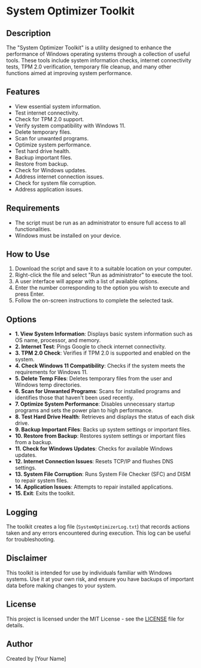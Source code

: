# System Optimizer Toolkit

## Description
The "System Optimizer Toolkit" is a utility designed to enhance the performance of Windows operating systems through a collection of useful tools. These tools include system information checks, internet connectivity tests, TPM 2.0 verification, temporary file cleanup, and many other functions aimed at improving system performance.

## Features
- View essential system information.
- Test internet connectivity.
- Check for TPM 2.0 support.
- Verify system compatibility with Windows 11.
- Delete temporary files.
- Scan for unwanted programs.
- Optimize system performance.
- Test hard drive health.
- Backup important files.
- Restore from backup.
- Check for Windows updates.
- Address internet connection issues.
- Check for system file corruption.
- Address application issues.

## Requirements
- The script must be run as an administrator to ensure full access to all functionalities.
- Windows must be installed on your device.

## How to Use
1. Download the script and save it to a suitable location on your computer.
2. Right-click the file and select "Run as administrator" to execute the tool.
3. A user interface will appear with a list of available options.
4. Enter the number corresponding to the option you wish to execute and press Enter.
5. Follow the on-screen instructions to complete the selected task.

## Options
- **1. View System Information**: Displays basic system information such as OS name, processor, and memory.
- **2. Internet Test**: Pings Google to check internet connectivity.
- **3. TPM 2.0 Check**: Verifies if TPM 2.0 is supported and enabled on the system.
- **4. Check Windows 11 Compatibility**: Checks if the system meets the requirements for Windows 11.
- **5. Delete Temp Files**: Deletes temporary files from the user and Windows temp directories.
- **6. Scan for Unwanted Programs**: Scans for installed programs and identifies those that haven't been used recently.
- **7. Optimize System Performance**: Disables unnecessary startup programs and sets the power plan to high performance.
- **8. Test Hard Drive Health**: Retrieves and displays the status of each disk drive.
- **9. Backup Important Files**: Backs up system settings or important files.
- **10. Restore from Backup**: Restores system settings or important files from a backup.
- **11. Check for Windows Updates**: Checks for available Windows updates.
- **12. Internet Connection Issues**: Resets TCP/IP and flushes DNS settings.
- **13. System File Corruption**: Runs System File Checker (SFC) and DISM to repair system files.
- **14. Application Issues**: Attempts to repair installed applications.
- **15. Exit**: Exits the toolkit.

## Logging
The toolkit creates a log file (`SystemOptimizerLog.txt`) that records actions taken and any errors encountered during execution. This log can be useful for troubleshooting.

## Disclaimer
This toolkit is intended for use by individuals familiar with Windows systems. Use it at your own risk, and ensure you have backups of important data before making changes to your system.

## License
This project is licensed under the MIT License - see the [LICENSE](LICENSE) file for details.

## Author
Created by [Your Name]
